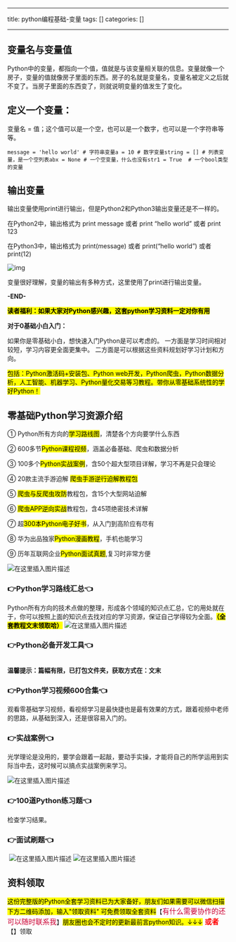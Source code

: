 
--- 
title:  python编程基础-变量 
tags: []
categories: [] 

---
## 变量名与变量值

Python中的变量，都指向一个值，值就是与该变量相关联的信息。变量就像一个房子，变量的值就像房子里面的东西。房子的名就是变量名，变量名被定义之后就不变了。当房子里面的东西变了，则就说明变量的值发生了变化。

## 定义一个变量：

变量名 = 值；这个值可以是一个空，也可以是一个数字，也可以是一个字符串等等。

```
message = 'hello world' # 字符串变量a = 10 # 数字变量string = [] # 列表变量，是一个空列表abx = None # 一个空变量，什么也没有str1 = True  # 一个bool类型的变量

```

## 输出变量

输出变量使用print进行输出，但是Python2和Python3输出变量还是不一样的。

在Python2中，输出格式为 print message 或者 print “hello world” 或者 print 123

在Python3中，输出格式为 print(message) 或者 print(“hello world”) 或者 print(12)

<img src="https://img-blog.csdnimg.cn/img_convert/f845938a9d118276e10059dc8995f80f.jpeg#pic_center" alt="img">

变量很好理解，变量的输出有多种方式，这里使用了print进行输出变量。

**-END-**

<mark>**读者福利：如果大家对Python感兴趣，这套python学习资料一定对你有用**</mark>

**对于0基础小白入门：**

>  
 如果你是零基础小白，想快速入门Python是可以考虑的。 
 一方面是学习时间相对较短，学习内容更全面更集中。 二方面是可以根据这些资料规划好学习计划和方向。 


<mark>包括：Python激活码+安装包、Python web开发，Python爬虫，Python数据分析，人工智能、机器学习、Python量化交易等习教程。带你从零基础系统性的学好Python！</mark>

## 零基础Python学习资源介绍

① Python所有方向的<mark>学习路线图</mark>，清楚各个方向要学什么东西

② 600多节<mark>Python课程视频</mark>，涵盖必备基础、爬虫和数据分析

③ 100多个<mark>Python实战案例</mark>，含50个超大型项目详解，学习不再是只会理论

④ 20款主流手游迫解 <mark>爬虫手游逆行迫解教程包</mark>

⑤ <mark>爬虫与反爬虫攻防</mark>教程包，含15个大型网站迫解

⑥ <mark>爬虫APP逆向实战</mark>教程包，含45项绝密技术详解

⑦ 超<mark>300本Python电子好书</mark>，从入门到高阶应有尽有

⑧ 华为出品独家<mark>Python漫画教程</mark>，手机也能学习

⑨ 历年互联网企业<mark>Python面试真题</mark>,复习时非常方便

<img src="https://img-blog.csdnimg.cn/7c1055f9bb6e41af9262556bdf20e084.png#pic_center" alt="在这里插入图片描述">

### 👉Python学习路线汇总👈

Python所有方向的技术点做的整理，形成各个领域的知识点汇总，它的用处就在于，你可以按照上面的知识点去找对应的学习资源，保证自己学得较为全面。<mark>**（全套教程文末领取哈）**</mark> <img src="https://img-blog.csdnimg.cn/9f969354b48f4e3ab0253e89203deca2.png#pic_center" alt="在这里插入图片描述">

### 👉Python必备开发工具👈

<img src="https://img-blog.csdnimg.cn/img_convert/6be280b059df8debff4a4b52d6a6ad1f.png#pic_center" alt="">

**温馨提示：篇幅有限，已打包文件夹，获取方式在：文末**

### 👉Python学习视频600合集👈

观看零基础学习视频，看视频学习是最快捷也是最有效果的方式，跟着视频中老师的思路，从基础到深入，还是很容易入门的。 <img src="https://img-blog.csdnimg.cn/img_convert/f2a1e9c7368b6ac7d169ab4147b537f4.png#pic_center" alt="">

### 👉实战案例👈

光学理论是没用的，要学会跟着一起敲，要动手实操，才能将自己的所学运用到实际当中去，这时候可以搞点实战案例来学习。

<img src="https://img-blog.csdnimg.cn/6cf364e7eeb64b0da07021bce5a59ec6.png#pic_center" alt="在这里插入图片描述">

### 👉100道Python练习题👈

检查学习结果。<img src="https://img-blog.csdnimg.cn/img_convert/15bc30b75e1de8c9fa2daab3742d4430.png#pic_center" alt="">

### 👉面试刷题👈

<img src="https://img-blog.csdnimg.cn/img_convert/99f6475fb1237ba21e45d55c67bf83f4.png#pic_center" alt="">

<img src="https://img-blog.csdnimg.cn/3360d1bcb588491dac483ff4c30fb05c.png#pic_center" alt="在这里插入图片描述">

<img src="https://img-blog.csdnimg.cn/49fe592a1ae644c2822a1b4a850724cd.png#pic_center" alt="在这里插入图片描述">

## 资料领取

<mark>这份完整版的Python全套学习资料已为大家备好，朋友们如果需要可以微信扫描下方二维码添加，输入"领取资料" 可免费领取全套资料</mark>【<font color="#CC0033" size="3" face="微软雅黑">有什么需要协作的还可以随时联系我</font>】<mark>朋友圈也会不定时的更新最前言python知识。↓↓↓</mark><font color="red" size="3"> **或者**</font> 【】领取
